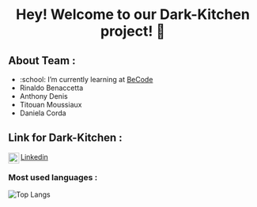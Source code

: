 <h1 align="center">Hey! Welcome to our Dark-Kitchen project! 👋</h1>

<h2>About Team :</h2>
<ul>
  <li>:school: I’m currently learning at <a href="https://becode.org/fr/apprendre/developpeur-web-junior/">BeCode</a></li>
  <li>Rinaldo Benaccetta</li>
  <li>Anthony Denis</li>
  <li>Titouan Moussiaux</li>
  <li>Daniela Corda</li>
</ul>

<h2>Link for Dark-Kitchen :</h2>

<img align="left" alt="Lien" width="22px" src="https://upload.wikimedia.org/wikipedia/commons/thumb/c/ca/LinkedIn_logo_initials.png/800px-LinkedIn_logo_initials.png" /> [Linkedin](https://www.linkedin.com/in/loic-calcagno-47b0/)
<br/>


<h3>Most used languages :</h3>

![Top Langs](https://github-readme-stats.vercel.app/api/top-langs/?username=CalcagnoLoic&layout=compact&theme=cobalt&langs_count=10&hide_title=true&hide_border=true)
